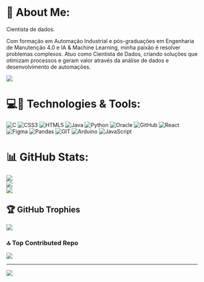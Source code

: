 # 💫 About Me:

Cientista de dados.<br>

Com formação em Automação Industrial e pós-graduações em Engenharia de Manutenção 4.0 e IA & Machine Learning, minha paixão é resolver problemas complexos. Atuo como Cientista de Dados, criando soluções que otimizam processos e geram valor através da análise de dados e desenvolvimento de automações.

[<img src="https://img.shields.io/badge/linkedin-%230077B5.svg?&style=for-the-badge&logo=linkedin&logoColor=white" />](https://www.linkedin.com/in/douglas-degodoi/)

# 💻🚀 Technologies & Tools:
![C](https://img.shields.io/badge/c-%2300599C.svg?style=for-the-badge&logo=c&logoColor=white) ![CSS3](https://img.shields.io/badge/css3-%231572B6.svg?style=for-the-badge&logo=css3&logoColor=white) ![HTML5](https://img.shields.io/badge/html5-%23E34F26.svg?style=for-the-badge&logo=html5&logoColor=white) ![Java](https://img.shields.io/badge/java-%23ED8B00.svg?style=for-the-badge&logo=java&logoColor=white) ![Python](https://img.shields.io/badge/python-3670A0?style=for-the-badge&logo=python&logoColor=ffdd54) ![Oracle](https://img.shields.io/badge/Oracle-F80000?style=for-the-badge&logo=oracle&logoColor=white) ![GitHub](https://img.shields.io/badge/GitHub-%23121011.svg?style=for-the-badge&logo=github&logoColor=white) ![React](https://img.shields.io/badge/react-%2320232a.svg?style=for-the-badge&logo=react&logoColor=%2361DAFB) 	![Figma](https://img.shields.io/badge/figma-%23F24E1E.svg?style=for-the-badge&logo=figma&logoColor=white) ![Pandas](https://img.shields.io/badge/pandas-%23150458.svg?style=for-the-badge&logo=pandas&logoColor=white) ![GIT](https://img.shields.io/badge/Git-fc6d26?style=for-the-badge&logo=git&logoColor=white) ![Arduino](https://img.shields.io/badge/-Arduino-00979D?style=for-the-badge&logo=Arduino&logoColor=white) ![JavaScript](https://img.shields.io/badge/javascript-%23323330.svg?style=for-the-badge&logo=javascript&logoColor=%23F7DF1E)

# 📊 GitHub Stats:
![](https://github-readme-stats.vercel.app/api?username=HapkidoHT&theme=dark&hide_border=false&include_all_commits=true&count_private=true)<br/>
![](https://github-readme-streak-stats.herokuapp.com/?user=HapkidoHT&theme=dark&hide_border=false)<br/>
![](https://github-readme-stats.vercel.app/api/top-langs/?username=HapkidoHT&theme=dark&hide_border=false&include_all_commits=true&count_private=true&layout=compact)

## 🏆 GitHub Trophies
![](https://github-profile-trophy.vercel.app/?username=HapkidoHT&theme=radical&no-frame=false&no-bg=true&margin-w=4)

### 🔝 Top Contributed Repo
![](https://github-contributor-stats.vercel.app/api?username=HapkidoHT&limit=5&theme=dark&combine_all_yearly_contributions=true)

---
[![](https://visitcount.itsvg.in/api?id=HapkidoHT&icon=0&color=0)](https://visitcount.itsvg.in)

<!-- Proudly created with GPRM ( https://gprm.itsvg.in ) -->
